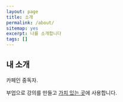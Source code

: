 ```yaml
---
layout: page
title: 소개
permalink: /about/
sitemap: yes
excerpt: 나를 소개합니다
tags: []
---
```


## 내 소개

카페인 중독자.

부업으로 강의를 만들고 [가치 있는 곳](https://kangtegong.github.io/charity/)에 사용합니다.
